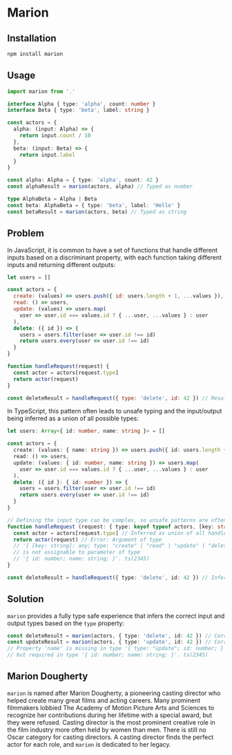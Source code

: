 # Marion

## Installation

```sh
npm install marion
```

## Usage

```ts
import marion from '.'

interface Alpha { type: 'alpha', count: number }
interface Beta { type: 'beta', label: string }

const actors = {
  alpha: (input: Alpha) => {
    return input.count / 10
  },
  beta: (input: Beta) => {
    return input.label
  }
}

const alpha: Alpha = { type: 'alpha', count: 42 }
const alphaResult = marion(actors, alpha) // Typed as number

type AlphaBeta = Alpha | Beta
const beta: AlphaBeta = { type: 'beta', label: 'Hello' }
const betaResult = marion(actors, beta) // Typed as string
```

## Problem

In JavaScript, it is common to have a set of functions that handle different inputs based on a discriminant property, with each function taking different inputs and returning different outputs:

```js
let users = []

const actors = {
  create: (values) => users.push({ id: users.length + 1, ...values }),
  read: () => users,
  update: (values) => users.map(
    user => user.id === values.id ? { ...user, ...values } : user
  ),
  delete: ({ id }) => {
    users = users.filter(user => user.id !== id)
    return users.every(user => user.id !== id)
  }
}

function handleRequest(request) {
  const actor = actors[request.type]
  return actor(request)
}

const deleteResult = handleRequest({ type: 'delete', id: 42 }) // Result is boolean
```

In TypeScript, this pattern often leads to unsafe typing and the input/output being inferred as a union of all possible types:

```ts
let users: Array<{ id: number, name: string }> = []

const actors = {
  create: (values: { name: string }) => users.push({ id: users.length + 1, ...values }),
  read: () => users,
  update: (values: { id: number, name: string }) => users.map(
    user => user.id === values.id ? { ...user, ...values } : user
  ),
  delete: ({ id }: { id: number }) => {
    users = users.filter(user => user.id !== id)
    return users.every(user => user.id !== id)
  }
}

// Defining the input type can be complex, so unsafe patterns are often used
function handleRequest (request: { type: keyof typeof actors, [key: string]: any }) {
  const actor = actors[request.type] // Inferred as union of all handlers
  return actor(request) // Error: Argument of type
  // '{ [key: string]: any; type: "create" | "read" | "update" | "delete"; }'
  // is not assignable to parameter of type
  // '{ id: number; name: string; }'. ts(2345)
}

const deleteResult = handleRequest({ type: 'delete', id: 42 }) // Inferred as a union of all return types
```

## Solution

`marion` provides a fully type safe experience that infers the correct input and output types based on the `type` property:

```ts
const deleteResult = marion(actors, { type: 'delete', id: 42 }) // Correctly typed as boolean
const updateResult = marion(actors, { type: 'update', id: 42 }) // Correctly throws:
// Property 'name' is missing in type '{ type: "update"; id: number; }'
// but required in type '{ id: number; name: string; }'. ts(2345)
```

## Marion Dougherty

`marion` is named after Marion Dougherty, a pioneering casting director who helped create many great films and acting careers. Many prominent filmmakers lobbied The Academy of Motion Picture Arts and Sciences to recognize her contributions during her lifetime with a special award, but they were refused. Casting director is the most prominent creative role in the film industry more often held by women than men. There is still no Oscar category for casting directors. A casting director finds the perfect actor for each role, and `marion` is dedicated to her legacy.
  